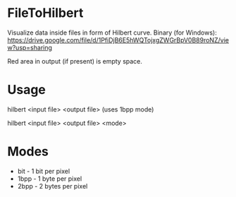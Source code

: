 # FileToHilbert
Visualize data inside files in form of Hilbert curve.
Binary (for Windows): https://drive.google.com/file/d/1PfiDjB6E5hWQTojxgZWGrBpV0B89roNZ/view?usp=sharing

Red area in output (if present) is empty space.

# Usage
hilbert \<input file\> \<output file\> (uses 1bpp mode)

hilbert \<input file\> \<output file\> \<mode\>
  
# Modes
  - bit - 1 bit per pixel
  - 1bpp - 1 byte per pixel
  - 2bpp - 2 bytes per pixel
